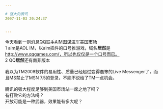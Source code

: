 ```yaml
---

# 强大的腾讯
2007-11-03 20:24:37


---
```



今天看到一则消息<a target=_blank target="_blank" href="http://www.20ju.com/content/V12717.htm">QQ联手AIM图谋进军美国市场</a><br />
1 aim是AOL IM，以aim插件的口号推游戏，域名<span style="font-weight: bold;">居然</span>是 http://www.qqgames.com/，所以也仅仅是一个口号而已。<br />
2 QQ<span style="font-weight: bold;">居然</span>还有南非版本<br />
<br />
我以为TM2008软件的易用性、质量已经超过变得蠢笨的Live Messenger了，而且MS禁止了MSN 7.5的登录，不能不说给了TM一点机会。<br />
<br />
腾讯的强大程度足够到美国市场站一席之地了吗？<br />
有打败它的方法吗？<br />
开放可能是一种武器，效果能有多大呢？